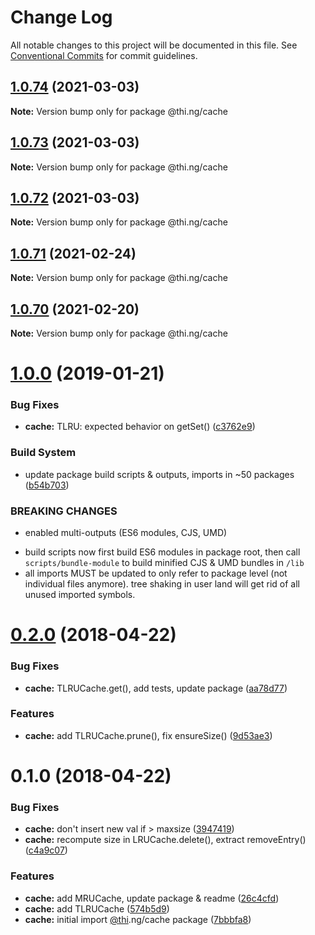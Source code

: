 # Change Log

All notable changes to this project will be documented in this file.
See [Conventional Commits](https://conventionalcommits.org) for commit guidelines.

## [1.0.74](https://github.com/thi-ng/umbrella/compare/@thi.ng/cache@1.0.73...@thi.ng/cache@1.0.74) (2021-03-03)

**Note:** Version bump only for package @thi.ng/cache





## [1.0.73](https://github.com/thi-ng/umbrella/compare/@thi.ng/cache@1.0.72...@thi.ng/cache@1.0.73) (2021-03-03)

**Note:** Version bump only for package @thi.ng/cache





## [1.0.72](https://github.com/thi-ng/umbrella/compare/@thi.ng/cache@1.0.71...@thi.ng/cache@1.0.72) (2021-03-03)

**Note:** Version bump only for package @thi.ng/cache





## [1.0.71](https://github.com/thi-ng/umbrella/compare/@thi.ng/cache@1.0.70...@thi.ng/cache@1.0.71) (2021-02-24)

**Note:** Version bump only for package @thi.ng/cache





## [1.0.70](https://github.com/thi-ng/umbrella/compare/@thi.ng/cache@1.0.69...@thi.ng/cache@1.0.70) (2021-02-20)

**Note:** Version bump only for package @thi.ng/cache





# [1.0.0](https://github.com/thi-ng/umbrella/compare/@thi.ng/cache@0.2.40...@thi.ng/cache@1.0.0) (2019-01-21)

### Bug Fixes

* **cache:** TLRU: expected behavior on getSet() ([c3762e9](https://github.com/thi-ng/umbrella/commit/c3762e9))

### Build System

* update package build scripts & outputs, imports in ~50 packages ([b54b703](https://github.com/thi-ng/umbrella/commit/b54b703))

### BREAKING CHANGES

* enabled multi-outputs (ES6 modules, CJS, UMD)

- build scripts now first build ES6 modules in package root, then call
  `scripts/bundle-module` to build minified CJS & UMD bundles in `/lib`
- all imports MUST be updated to only refer to package level
  (not individual files anymore). tree shaking in user land will get rid of
  all unused imported symbols.

<a name="0.2.0"></a>
# [0.2.0](https://github.com/thi-ng/umbrella/compare/@thi.ng/cache@0.1.0...@thi.ng/cache@0.2.0) (2018-04-22)

### Bug Fixes

* **cache:** TLRUCache.get(), add tests, update package ([aa78d77](https://github.com/thi-ng/umbrella/commit/aa78d77))

### Features

* **cache:** add TLRUCache.prune(), fix ensureSize() ([9d53ae3](https://github.com/thi-ng/umbrella/commit/9d53ae3))

<a name="0.1.0"></a>
# 0.1.0 (2018-04-22)

### Bug Fixes

* **cache:** don't insert new val if > maxsize ([3947419](https://github.com/thi-ng/umbrella/commit/3947419))
* **cache:** recompute size in LRUCache.delete(), extract removeEntry() ([c4a9c07](https://github.com/thi-ng/umbrella/commit/c4a9c07))

### Features

* **cache:** add MRUCache, update package & readme ([26c4cfd](https://github.com/thi-ng/umbrella/commit/26c4cfd))
* **cache:** add TLRUCache ([574b5d9](https://github.com/thi-ng/umbrella/commit/574b5d9))
* **cache:** initial import [@thi](https://github.com/thi).ng/cache package ([7bbbfa8](https://github.com/thi-ng/umbrella/commit/7bbbfa8))
